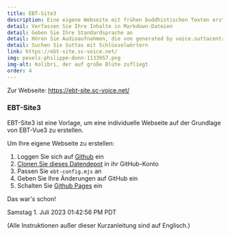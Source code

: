```yaml
---
title: EBT-Site3
description: Eine eigene Webseite mit frühen buddhistischen Texten erstellen
detail: Verfassen Sie Ihre Inhalte in Markdown-Dateien
detail: Geben Sie Ihre Standardsprache an
detail: Hören Sie Audioaufnahmen, die von generated by voice.suttacentral.net erzeugt wurden
detail: Suchen Sie Suttas mit Schlüsselwörtern
link: https://ebt-site.sc-voice.net/
img: pexels-philippe-donn-1133957.png
img-alt: Kolibri, der auf große Blüte zufliegt
order: 4
---
```


Zur Webseite: https://ebt-site.sc-voice.net/

### EBT-Site3

EBT-Site3 ist eine Vorlage, um eine individuelle Webseite auf der Grundlage von EBT-Vue3 zu erstellen.

Um Ihre eigene Webseite zu erstellen:

1. Loggen Sie sich auf [Github](https://github.com/) ein
1. [Clonen Sie dieses Datendepot](https://docs.github.com/en/repositories/creating-and-managing-repositories/cloning-a-repository) in ihr GitHub-Konto
1. Passen Sie ```ebt-config.mjs``` an
1. Geben Sie Ihre Änderungen auf GitHub ein 
1. Schalten Sie [Github Pages](https://docs.github.com/en/pages) ein

Das war's schon!

Samstag 1. Juli 2023 01:42:56 PM PDT

(Alle Instruktionen außer dieser Kurzanleitung sind auf Englisch.)


